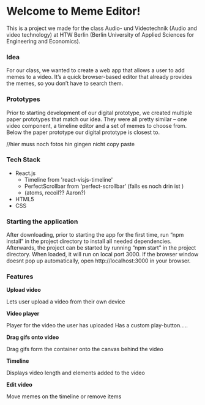 <h1>Welcome to Meme Editor!</h1>


This is a project we made for the class Audio- und Videotechnik (Audio and video technology) at HTW Berlin (Berlin University of Applied Sciences for Engineering and Economics).



<h3>Idea</h3>
For our class, we wanted to create a web app that allows a user to add memes to a video. It’s a quick browser-based editor that already provides the memes, so you don’t have to search them.



<h3>Prototypes</h3>

Prior to starting development of our digital prototype, we created multiple paper prototypes that match our idea. They were all pretty similar – one video component, a timeline editor and a set of memes to choose from. Below the paper prototype our digital prototype is closest to.

//hier muss noch fotos hin gingen nicht copy paste



<h3>Tech Stack</h3>

- React.js
  - Timeline from 'react-visjs-timeline'
  - PerfectScrollbar from 'perfect-scrollbar'  (falls es noch drin ist )
  - (atoms, recoil?? Aaron?)
- HTML5
- CSS

<h3>Starting the application</h3>

After downloading, prior to starting the app for the first time, run “npm install” in the project directory to install all needed dependencies. Afterwards, the project can be started by running “npm start” in the project directory. When loaded, it will run on local port 3000. If the browser window doesnt pop up automatically, open http://localhost:3000 in your browser.


<h3>Features</h3>

**Upload video**

Lets user upload a video from their own device


**Video player**

Player for the video the user has uploaded
Has a custom play-button.....

**Drag gifs onto video**

Drag gifs form the container onto the canvas behind the video

**Timeline**

Displays video length and elements added to the video

**Edit video**

Move memes on the timeline or remove items
 